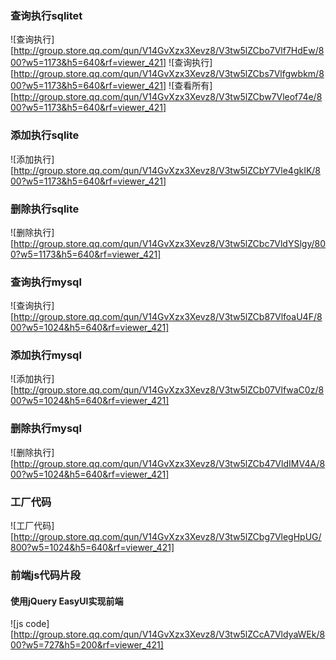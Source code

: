 ### 查询执行sqlitet
![查询执行][http://group.store.qq.com/qun/V14GvXzx3Xevz8/V3tw5lZCbo7Vlf7HdEw/800?w5=1173&h5=640&rf=viewer_421]
![查询执行][http://group.store.qq.com/qun/V14GvXzx3Xevz8/V3tw5lZCbs7Vlfgwbkm/800?w5=1173&h5=640&rf=viewer_421]
![查看所有][http://group.store.qq.com/qun/V14GvXzx3Xevz8/V3tw5lZCbw7Vleof74e/800?w5=1173&h5=640&rf=viewer_421]
### 添加执行sqlite
![添加执行][http://group.store.qq.com/qun/V14GvXzx3Xevz8/V3tw5lZCbY7Vle4gkIK/800?w5=1173&h5=640&rf=viewer_421]
### 删除执行sqlite
![删除执行][http://group.store.qq.com/qun/V14GvXzx3Xevz8/V3tw5lZCbc7VldYSlgy/800?w5=1173&h5=640&rf=viewer_421]
### 查询执行mysql
![查询执行][http://group.store.qq.com/qun/V14GvXzx3Xevz8/V3tw5lZCb87VlfoaU4F/800?w5=1024&h5=640&rf=viewer_421]
### 添加执行mysql
![添加执行][http://group.store.qq.com/qun/V14GvXzx3Xevz8/V3tw5lZCb07VlfwaC0z/800?w5=1024&h5=640&rf=viewer_421]
### 删除执行mysql
![删除执行][http://group.store.qq.com/qun/V14GvXzx3Xevz8/V3tw5lZCb47VldIMV4A/800?w5=1024&h5=640&rf=viewer_421]
### 工厂代码
![工厂代码][http://group.store.qq.com/qun/V14GvXzx3Xevz8/V3tw5lZCbg7VlegHpUG/800?w5=1024&h5=640&rf=viewer_421]
### 前端js代码片段
#### 使用jQuery EasyUI实现前端
![js code][http://group.store.qq.com/qun/V14GvXzx3Xevz8/V3tw5lZCcA7VldyaWEk/800?w5=727&h5=200&rf=viewer_421]
